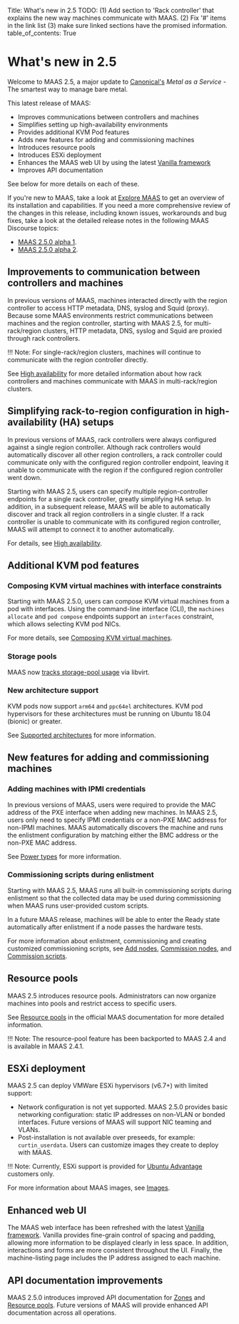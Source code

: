 Title: What's new in 2.5
TODO:  (1) Add section to 'Rack controller' that explains the new way machines
       communicate with MAAS. (2) Fix '#' items in the link list (3) make sure linked
       sections have the promised information.
table_of_contents: True

# What's new in 2.5

Welcome to MAAS 2.5, a major update to [Canonical's][canonical] *Metal as a
Service* - The smartest way to manage bare metal.

This latest release of MAAS:

+ Improves communications between controllers and machines
+ Simplifies setting up high-availability environments
+ Provides additional KVM Pod features
+ Adds new features for adding and commissioning machines
+ Introduces resource pools
+ Introduces ESXi deployment
+ Enhances the MAAS web UI by using the latest [Vanilla framework][vanilla]
+ Improves API documentation

See below for more details on each of these.

If you're new to MAAS, take a look at [Explore MAAS][explore-maas] to get an
overview of its installation and capabilities. If you need a more
comprehensive review of the changes in this release, including known issues,
workarounds and bug fixes, take a look at the detailed release notes in the
following MAAS Discourse topics:

+ [MAAS 2.5.0 alpha 1][release-notes-alpha-1].
+ [MAAS 2.5.0 alpha 2][release-notes-alpha-2].

## Improvements to communication between controllers and machines

In previous versions of MAAS, machines interacted directly with the region
controller to access HTTP metadata, DNS, syslog and Squid (proxy). Because some
MAAS environments restrict communications between machines and the region
controller, starting with MAAS 2.5, for multi-rack/region clusters, HTTP
metadata, DNS, syslog and Squid are proxied through rack controllers.

!!! Note:
    For single-rack/region clusters, machines will continue to communicate with
    the region controller directly.

See [High availability][high-availability] for more detailed information about
how rack controllers and machines communicate with MAAS in multi-rack/region
clusters.

## Simplifying rack-to-region configuration in high-availability (HA) setups

In previous versions of MAAS, rack controllers were always configured against a
single region controller. Although rack controllers would automatically discover
all other region controllers, a rack controller could communicate only with the
configured region controller endpoint, leaving it unable to communicate with the
region if the configured region controller went down.

Starting with MAAS 2.5, users can specify multiple region-controller endpoints
for a single rack controller, greatly simplifying HA setup. In addition, in a
subsequent release, MAAS will be able to automatically discover and track all
region controllers in a single cluster. If a rack controller is unable to
communicate with its configured region controller, MAAS will attempt to connect
it to another automatically.

For details, see [High availability][high-availability].

## Additional KVM pod features

### Composing KVM virtual machines with interface constraints

Starting with MAAS 2.5.0, users can compose KVM virtual machines from a pod with
interfaces. Using the command-line interface (CLI), the `machines allocate` and
`pod compose` endpoints support an `interfaces` constraint, which allows
selecting KVM pod NICs.

For more details, see [Composing KVM virtual machines][composing-kvm-machines].

### Storage pools

MAAS now [tracks storage-pool usage][storage-pool-usage] via libvirt.

### New architecture support

KVM pods now support `arm64` and `ppc64el` architectures. KVM pod hypervisors
for these architectures must be running on Ubuntu 18.04 (bionic) or greater.

See [Supported architectures][supported-architectures] for more information.

## New features for adding and commissioning machines

### Adding machines with IPMI credentials

In previous versions of MAAS, users were required to provide the MAC address of
the PXE interface when adding new machines. In MAAS 2.5, users only need to
specify IPMI credentials or a non-PXE MAC address for non-IPMI machines. MAAS
automatically discovers the machine and runs the enlistment configuration by
matching either the BMC address or the non-PXE MAC address.

See [Power types][api-power-types] for more information.

### Commissioning scripts during enlistment

Starting with MAAS 2.5, MAAS runs all built-in commissioning scripts during
enlistment so that the collected data may be used during commissioning when
MAAS runs user-provided custom scripts.

In a future MAAS release, machines will be able to enter the Ready state
automatically after enlistment if a node passes the hardware tests.

For more information about enlistment, commissioning and creating customized
commissioning scripts, see [Add nodes][enlistment-nodes], [Commission
nodes][commission-nodes], and [Commission scripts][commission-scripts].

## Resource pools

MAAS 2.5 introduces resource pools. Administrators can now organize machines into
pools and restrict access to specific users.

See [Resource pools][resource-pools] in the official MAAS documentation for more
detailed information.

!!! Note:
    The resource-pool feature has been backported to MAAS 2.4 and is available
    in MAAS 2.4.1.

## ESXi deployment

MAAS 2.5 can deploy VMWare ESXi hypervisors (v6.7+) with limited support:

+ Network configuration is not yet supported. MAAS 2.5.0 provides basic
  networking configuration: static IP addresses on non-VLAN or bonded
  interfaces. Future versions of MAAS will support NIC teaming and VLANs.
+ Post-installation is not available over preseeds, for example:
  `curtin_userdata`. Users can customize images they create to deploy with MAAS.

!!! Note:
    Currently, ESXi support is provided for [Ubuntu Advantage][advantage]
    customers only.

For more information about MAAS images, see [Images][images].

## Enhanced web UI

The MAAS web interface has been refreshed with the latest [Vanilla
framework][vanilla]. Vanilla provides fine-grain control of spacing and padding,
allowing more information to be displayed clearly in less space. In addition,
interactions and forms are more consistent throughout the UI. Finally, the
machine-listing page includes the IP address assigned to each machine.

## API documentation improvements

MAAS 2.5.0 introduces improved API documentation for [Zones][api-zones] and
[Resource pools][api-resource-pools].  Future versions of MAAS will provide
enhanced API documentation across all operations.

<!-- LINKS -->
[api-power-types]: api.md#power-types
[api-zones]: api.md#zones
[api-resource-pools]: api.md#resource-pools
[supported-architectures]: nodes-comp-hw.md#supported-architectures
[resource-pools]: nodes-resource-pools.md
[storage-pool-usage]: nodes-comp-hw.md#storage
[composing-kvm-machines]: nodes-comp-hw.md#virsh-pods
[high-availability]: manage-ha.md
[images]: installconfig-images.md
[commission-scripts]: nodes-scripts.md
[commission-nodes]: nodes-commission.md
[enlistment-nodes]: nodes-add.md#enlistment
[add-nodes]: nodes-add.md
[rack-controller]: installconfig-rack.md
[advantage]: https://www.ubuntu.com/support
[vanilla]: https://vanillaframework.io/
[explore-maas]: intro-explore.md
[canonical]: https://www.canonical.com/
[release-notes-alpha-1]: https://discourse.maas.io/t/maas-2-5-0-alpha-1/106
[release-notes-alpha-2]: https://discourse.maas.io/t/maas-2-5-0-alpha-2-released/155
